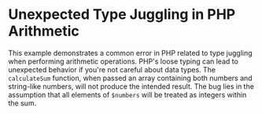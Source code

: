 # Unexpected Type Juggling in PHP Arithmetic
This example demonstrates a common error in PHP related to type juggling when performing arithmetic operations.  PHP's loose typing can lead to unexpected behavior if you're not careful about data types. The `calculateSum` function, when passed an array containing both numbers and string-like numbers, will not produce the intended result. The bug lies in the assumption that all elements of `$numbers` will be treated as integers within the sum.